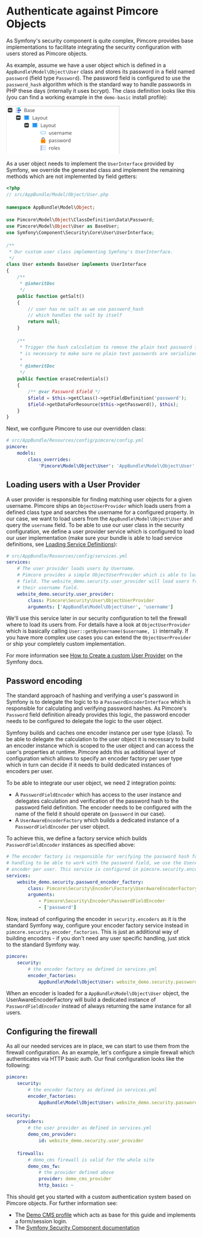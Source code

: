 # Authenticate against Pimcore Objects

As Symfony's security component is quite complex, Pimcore provides base implementations to facilitate integrating the security
configuration with users stored as Pimcore objects.

As example, assume we have a user object which is defined in a `AppBundle\Model\Object\User` class and stores its password
in a field named `password` (field type `Password`). The password field is configured to use the `password_hash` algorithm
which is the standard way to handle passwords in PHP these days (internally it uses bcrypt). The class definition looks
like this (you can find a working example in the `demo-basic` install profile):

![AppBundle\Model\Object\User](../../img/security_authentication_class_definition.png)

As a user object needs to implement the `UserInterface` provided by Symfony, we override the generated class and implement
the remaining methods which are not implemented by field getters:

```php
<?php
// src/AppBundle/Model/Object/User.php

namespace AppBundle\Model\Object;

use Pimcore\Model\Object\ClassDefinition\Data\Password;
use Pimcore\Model\Object\User as BaseUser;
use Symfony\Component\Security\Core\User\UserInterface;

/**
 * Our custom user class implementing Symfony's UserInterface.
 */
class User extends BaseUser implements UserInterface
{
    /**
     * @inheritDoc
     */
    public function getSalt()
    {
        // user has no salt as we use password_hash
        // which handles the salt by itself
        return null;
    }

    /**
     * Trigger the hash calculation to remove the plain text password from the instance. This
     * is necessary to make sure no plain text passwords are serialized.
     *
     * @inheritDoc
     */
    public function eraseCredentials()
    {
        /** @var Password $field */
        $field = $this->getClass()->getFieldDefinition('password');
        $field->getDataForResource($this->getPassword(), $this);
    }
}
```

Next, we configure Pimcore to use our overridden class:

```yaml
# src/AppBundle/Resources/config/pimcore/config.yml
pimcore:
    models:
        class_overrides:
            'Pimcore\Model\Object\User': 'AppBundle\Model\Object\User'
```


## Loading users with a User Provider

A user provider is responsible for finding matching user objects for a given username. Pimcore ships an `ObjectUserProvider`
which loads users from a defined class type and searches the username for a configured property. In our case, we want to
load users from the `AppBundle\Model\Object\User` and query the `username` field. To be able to use our user class in the
security configuration, we define a user provider service which is configured to load our user implementation (make sure
your bundle is able to load service definitions, see
[Loading Service Definitions](../../20_Extending_Pimcore/13_Bundle_Developers_Guide/01_Loading_Service_Definitions.md)):

```yaml
# src/AppBundle/Resources/config/services.yml
services:
    # The user provider loads users by Username.
    # Pimcore provides a simple ObjectUserProvider which is able to load users from a specified class by a configured
    # field. The website_demo.security.user_provider will load users from the AppBundle\Model\Object\User by looking at
    # their username field.
    website_demo.security.user_provider:
        class: Pimcore\Security\User\ObjectUserProvider
        arguments: ['AppBundle\Model\Object\User', 'username']
```

We'll use this service later in our security configuration to tell the firewall where to load its users from. For details
have a look at `ObjectUserProvider` which is basically calling `User::getByUsername($username, 1)` internally. If you have
more complex use cases you can extend the `ObjectUserProvider` or ship your completely custom implementation.

For more information see [How to Create a custom User Provider](http://symfony.com/doc/current/security/custom_provider.html)
on the Symfony docs.


## Password encoding

The standard approach of hashing and verifying a user's password in Symfony is to delegate the logic to to a `PasswordEncoderInterface`
which is responsible for calculating and verifying password hashes. As Pimcore's `Password` field definition already provides
this logic, the password encoder needs to be configured to delegate the logic to the user object.

Symfony builds and caches one encoder instance per user type (class). To be able to delegate the calculation to the user
object it is necessary to build an encoder instance which is scoped to the user object and can access the user's properties
at runtime. Pimcore adds this as additional layer of configuration which allows to specify an encoder factory per user
type which in turn can decide if it needs to build dedicated instances of encoders per user.

To be able to integrate our user object, we need 2 integration points:

* A `PasswordFieldEncoder` which has access to the user instance and delegates calculation and verification of the password
  hash to the password field definition. The encoder needs to be configured with the name of the field it should operate 
  on (`password` in our case).
* A `UserAwareEncoderFactory` which builds a dedicated instance of a `PasswordFieldEncoder` per user object.

To achieve this, we define a factory service which builds `PasswordFieldEncoder` instances as specified above:

```yaml
# The encoder factory is responsible for verifying the password hash for a given user. As we need some special
# handling to be able to work with the password field, we use the UserAwareEncoderFactory to buiild a dedicated
# encoder per user. This service is configured in pimcore.security.encoder_factories to handle our user model.
services:
    website_demo.security.password_encoder_factory:
        class: Pimcore\Security\Encoder\Factory\UserAwareEncoderFactory
        arguments:
            - Pimcore\Security\Encoder\PasswordFieldEncoder
            - ['password']
```

Now, instead of configuring the encoder in `security.encoders` as it is the standard Symfony way, configure your encoder
factory service instead in `pimcore.security.encoder_factories`. This is just an additional way of building encoders - if 
you don't need any user specific handling, just stick to the standard Symfony way.

```yaml
pimcore:
    security:
        # the encoder factory as defined in services.yml
        encoder_factories:
            AppBundle\Model\Object\User: website_demo.security.password_encoder_factory
```

When an encoder is loaded for a `AppBundle\Model\Object\User` object, the UserAwareEncoderFactory will build a dedicated
instance of `PasswordFieldEncoder` instead of always returning the same instance for all users.


## Configuring the firewall

As all our needed services are in place, we can start to use them from the firewall configuration. As an example, let's 
configure a simple firewall which authenticates via HTTP basic auth. Our final configuration looks like the following:

```yaml
pimcore:
    security:
        # the encoder factory as defined in services.yml
        encoder_factories:
            AppBundle\Model\Object\User: website_demo.security.password_encoder_factory

security:
    providers:
        # the user provider as defined in services.yml
        demo_cms_provider:
            id: website_demo.security.user_provider

    firewalls:
        # demo_cms firewall is valid for the whole site
        demo_cms_fw:
            # the provider defined above
            provider: demo_cms_provider
            http_basic: ~
```

This should get you started with a custom authentication system based on Pimcore objects. For further information see:

* The [Demo CMS profile](https://github.com/pimcore/pimcore/blob/master/install-profiles/demo-basic) which acts as base for
  this guide and implements a form/session login.
* The [Symfony Security Component documentation](http://symfony.com/doc/current/security.html)
